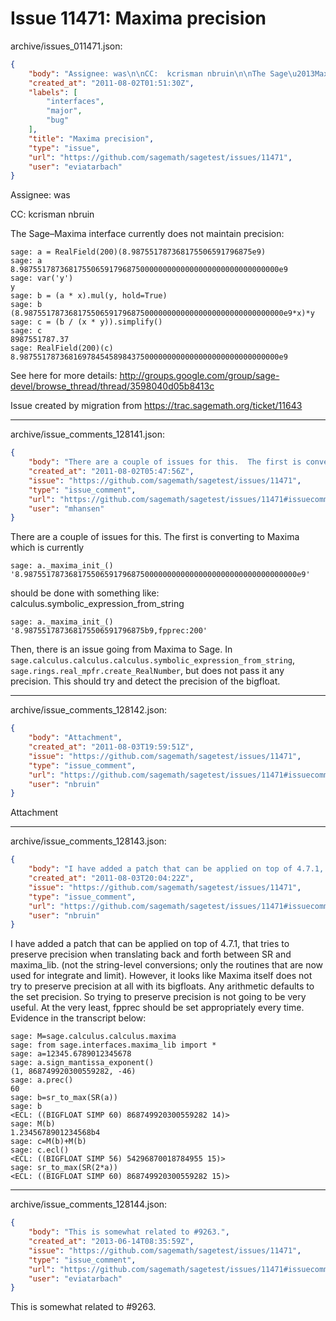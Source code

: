 # Issue 11471: Maxima precision

archive/issues_011471.json:
```json
{
    "body": "Assignee: was\n\nCC:  kcrisman nbruin\n\nThe Sage\u2013Maxima interface currently does not maintain precision:\n\n\n```\nsage: a = RealField(200)(8.987551787368175506591796875e9)\nsage: a\n8.9875517873681755065917968750000000000000000000000000000000e9\nsage: var('y')\ny\nsage: b = (a * x).mul(y, hold=True)\nsage: b\n(8.9875517873681755065917968750000000000000000000000000000000e9*x)*y\nsage: c = (b / (x * y)).simplify()\nsage: c\n8987551787.37\nsage: RealField(200)(c)\n8.9875517873681697845458984375000000000000000000000000000000e9 \n```\n\n\nSee here for more details: http://groups.google.com/group/sage-devel/browse_thread/thread/3598040d05b8413c\n\nIssue created by migration from https://trac.sagemath.org/ticket/11643\n\n",
    "created_at": "2011-08-02T01:51:30Z",
    "labels": [
        "interfaces",
        "major",
        "bug"
    ],
    "title": "Maxima precision",
    "type": "issue",
    "url": "https://github.com/sagemath/sagetest/issues/11471",
    "user": "eviatarbach"
}
```
Assignee: was

CC:  kcrisman nbruin

The Sage–Maxima interface currently does not maintain precision:


```
sage: a = RealField(200)(8.987551787368175506591796875e9)
sage: a
8.9875517873681755065917968750000000000000000000000000000000e9
sage: var('y')
y
sage: b = (a * x).mul(y, hold=True)
sage: b
(8.9875517873681755065917968750000000000000000000000000000000e9*x)*y
sage: c = (b / (x * y)).simplify()
sage: c
8987551787.37
sage: RealField(200)(c)
8.9875517873681697845458984375000000000000000000000000000000e9 
```


See here for more details: http://groups.google.com/group/sage-devel/browse_thread/thread/3598040d05b8413c

Issue created by migration from https://trac.sagemath.org/ticket/11643





---

archive/issue_comments_128141.json:
```json
{
    "body": "There are a couple of issues for this.  The first is converting to Maxima which is currently \n\n\n```\nsage: a._maxima_init_()\n'8.9875517873681755065917968750000000000000000000000000000000000e9'\n```\n\n\nshould be done with something like:\ncalculus.symbolic_expression_from_string\n\n```\nsage: a._maxima_init_()\n'8.987551787368175506591796875b9,fpprec:200'\n```\n\n\nThen, there is an issue going from Maxima to Sage.  In `sage.calculus.calculus.calculus.symbolic_expression_from_string`, `sage.rings.real_mpfr.create_RealNumber`, but does not pass it any precision.  This should try and detect the precision of the bigfloat.",
    "created_at": "2011-08-02T05:47:56Z",
    "issue": "https://github.com/sagemath/sagetest/issues/11471",
    "type": "issue_comment",
    "url": "https://github.com/sagemath/sagetest/issues/11471#issuecomment-128141",
    "user": "mhansen"
}
```

There are a couple of issues for this.  The first is converting to Maxima which is currently 


```
sage: a._maxima_init_()
'8.9875517873681755065917968750000000000000000000000000000000000e9'
```


should be done with something like:
calculus.symbolic_expression_from_string

```
sage: a._maxima_init_()
'8.987551787368175506591796875b9,fpprec:200'
```


Then, there is an issue going from Maxima to Sage.  In `sage.calculus.calculus.calculus.symbolic_expression_from_string`, `sage.rings.real_mpfr.create_RealNumber`, but does not pass it any precision.  This should try and detect the precision of the bigfloat.



---

archive/issue_comments_128142.json:
```json
{
    "body": "Attachment",
    "created_at": "2011-08-03T19:59:51Z",
    "issue": "https://github.com/sagemath/sagetest/issues/11471",
    "type": "issue_comment",
    "url": "https://github.com/sagemath/sagetest/issues/11471#issuecomment-128142",
    "user": "nbruin"
}
```

Attachment



---

archive/issue_comments_128143.json:
```json
{
    "body": "I have added a patch that can be applied on top of 4.7.1, that tries to preserve precision when translating back and forth between SR and maxima_lib. (not the string-level conversions; only the routines that are now used for integrate and limit). However, it looks like Maxima itself does not try to preserve precision at all with its bigfloats. Any arithmetic defaults to the set precision. So trying to preserve precision is not going to be very useful. At the very least, fpprec should be set appropriately every time. Evidence in the transcript below:\n\n```\nsage: M=sage.calculus.calculus.maxima\nsage: from sage.interfaces.maxima_lib import *\nsage: a=12345.6789012345678\nsage: a.sign_mantissa_exponent()\n(1, 868749920300559282, -46)\nsage: a.prec()\n60\nsage: b=sr_to_max(SR(a))\nsage: b\n<ECL: ((BIGFLOAT SIMP 60) 868749920300559282 14)>\nsage: M(b)\n1.2345678901234568b4\nsage: c=M(b)+M(b)\nsage: c.ecl()\n<ECL: ((BIGFLOAT SIMP 56) 54296870018784955 15)>\nsage: sr_to_max(SR(2*a))\n<ECL: ((BIGFLOAT SIMP 60) 868749920300559282 15)>\n```\n",
    "created_at": "2011-08-03T20:04:22Z",
    "issue": "https://github.com/sagemath/sagetest/issues/11471",
    "type": "issue_comment",
    "url": "https://github.com/sagemath/sagetest/issues/11471#issuecomment-128143",
    "user": "nbruin"
}
```

I have added a patch that can be applied on top of 4.7.1, that tries to preserve precision when translating back and forth between SR and maxima_lib. (not the string-level conversions; only the routines that are now used for integrate and limit). However, it looks like Maxima itself does not try to preserve precision at all with its bigfloats. Any arithmetic defaults to the set precision. So trying to preserve precision is not going to be very useful. At the very least, fpprec should be set appropriately every time. Evidence in the transcript below:

```
sage: M=sage.calculus.calculus.maxima
sage: from sage.interfaces.maxima_lib import *
sage: a=12345.6789012345678
sage: a.sign_mantissa_exponent()
(1, 868749920300559282, -46)
sage: a.prec()
60
sage: b=sr_to_max(SR(a))
sage: b
<ECL: ((BIGFLOAT SIMP 60) 868749920300559282 14)>
sage: M(b)
1.2345678901234568b4
sage: c=M(b)+M(b)
sage: c.ecl()
<ECL: ((BIGFLOAT SIMP 56) 54296870018784955 15)>
sage: sr_to_max(SR(2*a))
<ECL: ((BIGFLOAT SIMP 60) 868749920300559282 15)>
```




---

archive/issue_comments_128144.json:
```json
{
    "body": "This is somewhat related to #9263.",
    "created_at": "2013-06-14T08:35:59Z",
    "issue": "https://github.com/sagemath/sagetest/issues/11471",
    "type": "issue_comment",
    "url": "https://github.com/sagemath/sagetest/issues/11471#issuecomment-128144",
    "user": "eviatarbach"
}
```

This is somewhat related to #9263.
